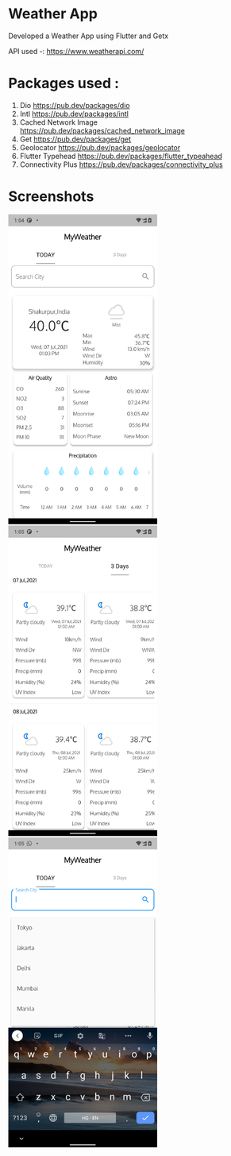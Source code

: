 # Weather App
Developed a Weather App using Flutter and Getx

API used -: https://www.weatherapi.com/

# Packages used :
1. Dio https://pub.dev/packages/dio
2. Intl https://pub.dev/packages/intl
3. Cached Network Image https://pub.dev/packages/cached_network_image
4. Get https://pub.dev/packages/get
5. Geolocator https://pub.dev/packages/geolocator
6. Flutter Typehead https://pub.dev/packages/flutter_typeahead
7. Connectivity Plus https://pub.dev/packages/connectivity_plus

# Screenshots
<img src = "https://github.com/ShubhamVimal/Flutter-Projects/blob/main/MyWeatherApp/screenshots/screenshot%20(1).png" width = "300" /> <img src = "https://github.com/ShubhamVimal/Flutter-Projects/blob/main/MyWeatherApp/screenshots/screenshot%20(2).png" width = "300" /> <img src = "https://github.com/ShubhamVimal/Flutter-Projects/blob/main/MyWeatherApp/screenshots/screenshot%20(3).png" width = "300" />
